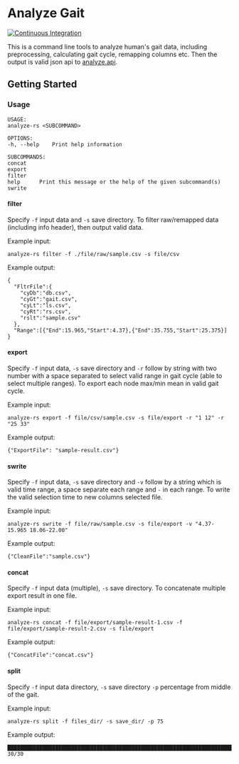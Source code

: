 # Analyze Gait

[![Continuous Integration](https://github.com/WesleyCh3n/analyze.rs/actions/workflows/ci.yml/badge.svg)](https://github.com/WesleyCh3n/analyze.rs/actions/workflows/ci.yml)

This is a command line tools to analyze human's gait data, including
preprocessing, calculating gait cycle, remapping columns etc. Then
the output is valid json api to
[analyze.api](https://github.com/wesleych3n/analyze.api/).

## Getting Started

### Usage

```
USAGE:
analyze-rs <SUBCOMMAND>

OPTIONS:
-h, --help    Print help information

SUBCOMMANDS:
concat
export
filter
help      Print this message or the help of the given subcommand(s)
swrite
```

#### filter

Specify `-f` input data and `-s` save directory. To filter raw/remapped data
(including info header), then output valid data.

Example input:
```shell
analyze-rs filter -f ./file/raw/sample.csv -s file/csv
```

Example output:
```shell
{
  "FltrFile":{
    "cyDb":"db.csv",
    "cyGt":"gait.csv",
    "cyLt":"ls.csv",
    "cyRt":"rs.csv",
    "rslt":"sample.csv"
  },
  "Range":[{"End":15.965,"Start":4.37},{"End":35.755,"Start":25.375}]
}
```

#### export

Specify `-f` input data, `-s` save directory and `-r` follow by string with two
number with a space separated to select valid range in gait cycle (able to
select multiple ranges). To export each node max/min mean in valid gait cycle.

Example input:
```shell
analyze-rs export -f file/csv/sample.csv -s file/export -r "1 12" -r "25 33"
```

Example output:
```shell
{"ExportFile": "sample-result.csv"}
```

#### swrite

Specify `-f` input data, `-s` save directory and `-v` follow by a string which
is valid time range, a space separate each range and `-` in each range.
To write the valid selection time to new columns selected file.

Example input:
```shell
analyze-rs swrite -f file/raw/sample.csv -s file/export -v "4.37-15.965 18.06-22.00"
```

Example output:
```shell
{"CleanFile":"sample.csv"}
```

#### concat

Specify `-f` input data (multiple), `-s` save directory. To concatenate
multiple export result in one file.

Example input:
```shell
analyze-rs concat -f file/export/sample-result-1.csv -f file/export/sample-result-2.csv -s file/export
```

Example output:
```shell
{"ConcatFile":"concat.csv"}
```

#### split

Specify `-f` input data directory, `-s` save directory `-p` percentage from
middle of the gait.

Example input:
```shell
analyze-rs split -f files_dir/ -s save_dir/ -p 75
```

Example output:
```shell
█████████████████████████████████████████████████████████████████████████ 30/30
```

